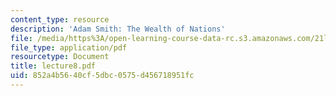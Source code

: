 ```yaml
---
content_type: resource
description: 'Adam Smith: The Wealth of Nations'
file: /media/https%3A/open-learning-course-data-rc.s3.amazonaws.com/21l-448j-darwin-and-design-fall-2003/852a4b5640cf5dbc0575d456718951fc_lecture8.pdf
file_type: application/pdf
resourcetype: Document
title: lecture8.pdf
uid: 852a4b56-40cf-5dbc-0575-d456718951fc
---
```

